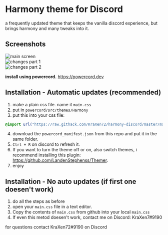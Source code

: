 # Harmony theme for Discord

a frequently updated theme that keeps the vanilla discord experience, but brings harmony and many tweaks into it.

## Screenshots
![main screen](https://cdn.discordapp.com/attachments/538734863977676803/702845041558814730/main_screen.png)  
![changes part 1](https://cdn.discordapp.com/attachments/538734863977676803/702845044129792090/changes.png)  
![changes part 2](https://cdn.discordapp.com/attachments/538734863977676803/702845046986375208/changes2.png)  

**install using powercord.** https://powercord.dev
## Installation - Automatic updates (recommended)
1. make a plain css file. name it ``main.css``  
2. put in ``powercord/src/themes/Harmony``
3. put this into your css file:  
```css 
@import url("https://raw.githack.com/KraXen72/harmony-discord/master/main.css"); 
```   
4. download the ``powercord_manifest.json`` from this repo and put it in the same folder.  
5. ``Ctrl + R`` on discord to refresh it.
6. If you want to turn the theme off or on, also switch themes, i recommend installing this plugin: https://github.com/LandenStephenss/Themer.  
7. enjoy
  
## Installation - No auto updates (if first one doesen't work)
1. do all the steps as before
2. open your ``main.css`` file in a text editor.
3. Copy the contents of ``main.css`` from github into your local ``main.css``
4. If even this metod doesen't work, contact me on Discord: KraXen7#9190
  
for questions contact KraXen72#9190 on Discord    
